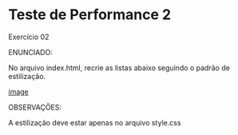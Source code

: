 # Teste de Performance 2

Exercício 02

ENUNCIADO:

No arquivo index.html, recrie as listas abaixo seguindo o padrão de estilização.

[image](tp2.png)

OBSERVAÇÕES:

A estilização deve estar apenas no arquivo style.css